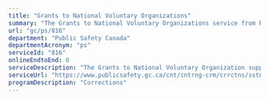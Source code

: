 ```yaml
---
title: "Grants to National Voluntary Organizations"
summary: "The Grants to National Voluntary Organizations service from Public Safety Canada is not available end-to-end online, according to the GC Service Inventory."
url: "gc/ps/816"
department: "Public Safety Canada"
departmentAcronym: "ps"
serviceId: "816"
onlineEndtoEnd: 0
serviceDescription: "The Grants to National Voluntary Organization supports the development of public safety policies and delivery of services by providing funding to national voluntary organizations to maintain a national structure and cover core operating expenses."
serviceUrl: "https://www.publicsafety.gc.ca/cnt/cntrng-crm/crrctns/sstnng-fndng-prgrm-en.aspx"
programDescription: "Corrections"
---
```


